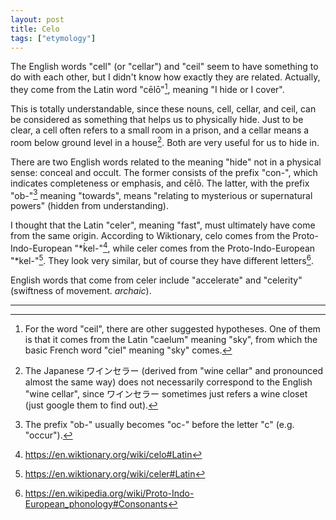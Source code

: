 ```yaml
---
layout: post
title: Celo
tags: ["etymology"]
---
```


The English words "cell" (or "cellar") and "ceil" seem to have something to do with each other, but I didn't know how exactly they are related. Actually, they come from the Latin word "cēlō"[^ceil-etym], meaning "I hide or I cover".

This is totally understandable, since these nouns, cell, cellar, and ceil, can be considered as something that helps us to physically hide. Just to be clear, a cell often refers to a small room in a prison, and a cellar means a room below ground level in a house[^wine-cellar]. Both are very useful for us to hide in.

There are two English words related to the meaning "hide" not in a physical sense: conceal and occult. The former consists of the prefix "con-", which indicates completeness or emphasis, and cēlō. The latter, with the prefix "ob-"[^ob-form] meaning "towards", means "relating to mysterious or supernatural powers" (hidden from understanding).

I thought that the Latin "celer", meaning "fast", must ultimately have come from the same origin. According to Wiktionary, celo comes from the Proto-Indo-European "\*ḱel-"[^wik-celo], while celer comes from the Proto-Indo-European "\*kel-"[^wik-celer]. They look very similar, but of course they have different letters[^wik-pie].

English words that come from celer include "accelerate" and "celerity" (swiftness of movement. *archaic*).

---

[^ceil-etym]: For the word "ceil", there are other suggested hypotheses. One of them is that it comes from the Latin "caelum" meaning "sky", from which the basic French word "ciel" meaning "sky" comes.
[^wine-cellar]: The Japanese ワインセラー (derived from "wine cellar" and pronounced almost the same way) does not necessarily correspond to the English "wine cellar", since ワインセラー sometimes just refers a wine closet (just google them to find out).
[^ob-form]: The prefix "ob-" usually becomes "oc-" before the letter "c" (e.g. "occur").
[^wik-celo]: <https://en.wiktionary.org/wiki/celo#Latin>
[^wik-celer]: <https://en.wiktionary.org/wiki/celer#Latin>
[^wik-pie]: <https://en.wikipedia.org/wiki/Proto-Indo-European_phonology#Consonants>